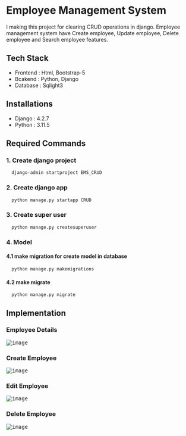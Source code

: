 # Employee Management System
I making this project for clearing CRUD operations in django. Employee management system have Create employee, Update employee, Delete employee and Search employee features.

## Tech Stack
- Frontend : Html, Bootstrap-5
- Bcakend : Python, Django
- Database : Sqlight3

##  Installations
- Django : 4.2.7
- Python : 3.11.5

## Required Commands 

### 1. Create django project
      django-admin startproject EMS_CRUD

### 2. Create django app
      python manage.py startapp CRUD

### 3. Create super user
      python manage.py createsuperuser

### 4. Model
#### 4.1 make migration for create model in database<br/>
      python manage.py makemigrations
#### 4.2 make migrate 
      python manage.py migrate
  
## Implementation

### Employee Details
<kbd> ![image](https://github.com/Nimisha-Mavar/Employee_Management_System/assets/112267753/62b5facd-478f-4396-b85a-5b00767f445c) </kbd>

### Create Employee
<kbd> ![image](https://github.com/Nimisha-Mavar/Employee_Management_System/assets/112267753/26cafc64-df6c-4477-bed2-35b52ffea79a) </kbd>

### Edit Employee
<kbd> ![image](https://github.com/Nimisha-Mavar/Employee_Management_System/assets/112267753/f56180b2-7bc0-45bf-a429-e9d11ac4fb20) </kbd>

### Delete Employee
<kbd> ![image](https://github.com/Nimisha-Mavar/Employee_Management_System/assets/112267753/998ece44-75bb-4b77-bdc4-75d041ff6c53) </kbd>
